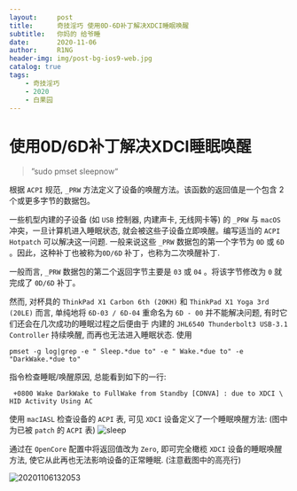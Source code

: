 ```yaml
---
layout:     post
title:      奇技淫巧 使用0D-6D补丁解决XDCI睡眠唤醒
subtitle:   你妈的 给爷睡
date:       2020-11-06
author:     R1NG
header-img: img/post-bg-ios9-web.jpg
catalog: true
tags:
    - 奇技淫巧
    - 2020
    - 白果园
---
```


# 使用0D/6D补丁解决XDCI睡眠唤醒



> ”sudo pmset sleepnow“



根据 `ACPI` 规范, `_PRW` 方法定义了设备的唤醒方法。该函数的返回值是一个包含 $2$ 个或更多字节的数据包。

一些机型内建的子设备 (如 `USB` 控制器, 内建声卡, 无线网卡等) 的 `_PRW` 与 `macOS` 冲突，一旦计算机进入睡眠状态, 就会被这些子设备立即唤醒。编写适当的 `ACPI Hotpatch` 可以解决这一问题. 一般来说这些 `_PRW` 数据包的第一个字节为 `0D` 或 `6D` 。因此，这种补丁也被称为`0D/6D` 补丁，也称为二次唤醒补丁.

一般而言, `_PRW` 数据包的第二个返回字节主要是 `03` 或 `04` 。将该字节修改为 `0` 就完成了 `0D/6D` 补丁。

然而, 对杯具的 `ThinkPad X1 Carbon 6th (20KH)` 和 `ThinkPad X1 Yoga 3rd (20LE)` 而言, 单纯地将 `6D-03 / 6D-04` 重命名为 `6D - 00` 并不能解决问题, 有时它们还会在几次成功的睡眠过程之后便由于 内建的 `JHL6540 Thunderbolt3 USB-3.1 Controller` 持续唤醒, 而再也无法进入睡眠状态. 使用 
```
pmset -g log|grep -e " Sleep.*due to" -e " Wake.*due to" -e "DarkWake.*due to"
```
指令检查睡眠/唤醒原因, 总能看到如下的一行:

```
 +0800 Wake DarkWake to FullWake from Standby [CDNVA] : due to XDCI \ HID Activity Using AC 
```

使用 `macIASL` 检查设备的 `ACPI` 表, 可见 `XDCI` 设备定义了一个睡眠唤醒方法: (图中为已被 `patch` 的 `ACPI` 表)
![sleep](https://user-images.githubusercontent.com/60131395/97434467-05345980-195a-11eb-8f8e-a06d7a0a3d48.png)

通过在 `OpenCore` 配置中将返回值改为 `Zero`, 即可完全橄榄 `XDCI` 设备的睡眠唤醒方法, 使它从此再也无法影响设备的正常睡眠. (注意截图中的高亮行)

![20201106132053](https://cdn.jsdelivr.net/gh/KirisameMarisaa/KirisameMarisaa.github.io/img/blogpost_images/20201106132053.png)


